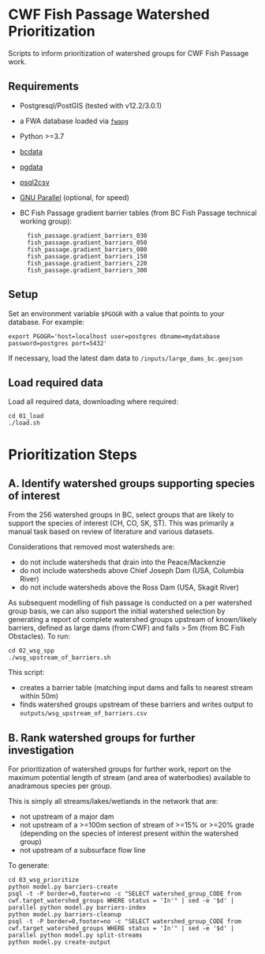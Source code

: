 # CWF Fish Passage Watershed Prioritization

Scripts to inform prioritization of watershed groups for CWF Fish Passage work.

## Requirements

- Postgresql/PostGIS (tested with v12.2/3.0.1)
- a FWA database loaded via [`fwapg`](https://github.com/smnorris/fwapg)
- Python >=3.7
- [bcdata](https://github.com/smnorris/bcdata)
- [pgdata](https://github.com/smnorris/pgdata)
- [psql2csv](https://github.com/fphilipe/psql2csv)
- [GNU Parallel](https://www.gnu.org/software/parallel/) (optional, for speed)
- BC Fish Passage gradient barrier tables (from BC Fish Passage technical working group):

        fish_passage.gradient_barriers_030
        fish_passage.gradient_barriers_050
        fish_passage.gradient_barriers_080
        fish_passage.gradient_barriers_150
        fish_passage.gradient_barriers_220
        fish_passage.gradient_barriers_300


## Setup

Set an environment variable `$PGOGR` with a value that points to your database. For example:

    export PGOGR='host=localhost user=postgres dbname=mydatabase password=postgres port=5432'

If necessary, load the latest dam data to `/inputs/large_dams_bc.geojson`

## Load required data

Load all required data, downloading where required:

    cd 01_load
    ./load.sh


# Prioritization Steps


## A. Identify watershed groups supporting species of interest

From the 256 watershed groups in BC, select groups that are likely to support the species of interest
(CH, CO, SK, ST). This was primarily a manual task based on review of literature and various datasets.

Considerations that removed most watersheds are:
- do not include watersheds that drain into the Peace/Mackenzie
- do not include watersheds above Chief Joseph Dam (USA, Columbia River)
- do not include watersheds above the Ross Dam (USA, Skagit River)

As subsequent modelling of fish passage is conducted on a per watershed group basis, we can also
support the initial watershed selection by generating a report of complete watershed groups upstream of known/likely barriers, defined as large dams (from CWF) and falls > 5m (from BC Fish Obstacles). To run:

    cd 02_wsg_spp
    ./wsg_upstream_of_barriers.sh

This script:
- creates a barrier table (matching input dams and falls to nearest stream within 50m)
- finds watershed groups upstream of these barriers and writes output to `outputs/wsg_upstream_of_barriers.csv`


## B. Rank watershed groups for further investigation

For prioritization of watershed groups for further work, report on the maximum potential length of stream (and area of waterbodies) available to anadramous species per group.

This is simply all streams/lakes/wetlands in the network that are:

- not upstream of a major dam
- not upstream of a >=100m section of stream of >=15% or >=20% grade (depending on the species of interest present within the watershed group)
- not upstream of a subsurface flow line

To generate:

    cd 03_wsg_prioritize
    python model.py barriers-create
    psql -t -P border=0,footer=no -c "SELECT watershed_group_CODE from cwf.target_watershed_groups WHERE status = 'In'" | sed -e '$d' | parallel python model.py barriers-index
    python model.py barriers-cleanup
    psql -t -P border=0,footer=no -c "SELECT watershed_group_CODE from cwf.target_watershed_groups WHERE status = 'In'" | sed -e '$d' | parallel python model.py split-streams
    python model.py create-output

